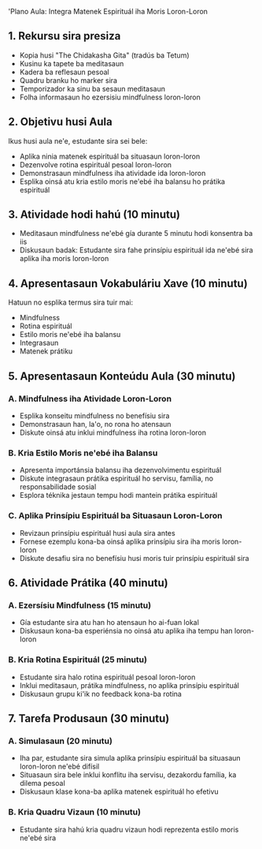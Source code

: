 'Plano Aula: Integra Matenek Espirituál iha Moris Loron-Loron

## 1. Rekursu sira presiza

- Kopia husi "The Chidakasha Gita" (tradús ba Tetum)
- Kusinu ka tapete ba meditasaun
- Kadera ba reflesaun pesoal
- Quadru branku ho marker sira
- Temporizador ka sinu ba sesaun meditasaun
- Folha informasaun ho ezersisiu mindfulness loron-loron

## 2. Objetivu husi Aula

Ikus husi aula ne'e, estudante sira sei bele:
- Aplika ninia matenek espirituál ba situasaun loron-loron
- Dezenvolve rotina espirituál pesoal loron-loron
- Demonstrasaun mindfulness iha atividade ida loron-loron
- Esplika oinsá atu kria estilo moris ne'ebé iha balansu ho prátika espirituál

## 3. Atividade hodi hahú (10 minutu)

- Meditasaun mindfulness ne'ebé gía durante 5 minutu hodi konsentra ba iis
- Diskusaun badak: Estudante sira fahe prinsípiu espirituál ida ne'ebé sira aplika iha moris loron-loron

## 4. Apresentasaun Vokabuláriu Xave (10 minutu)

Hatuun no esplika termus sira tuir mai:
- Mindfulness
- Rotina espirituál
- Estilo moris ne'ebé iha balansu
- Integrasaun
- Matenek prátiku

## 5. Apresentasaun Konteúdu Aula (30 minutu)

### A. Mindfulness iha Atividade Loron-Loron
- Esplika konseitu mindfulness no benefísiu sira
- Demonstrasaun han, la'o, no rona ho atensaun
- Diskute oinsá atu inklui mindfulness iha rotina loron-loron

### B. Kria Estilo Moris ne'ebé iha Balansu
- Apresenta importánsia balansu iha dezenvolvimentu espirituál
- Diskute integrasaun prátika espirituál ho servisu, família, no responsabilidade sosial
- Esplora téknika jestaun tempu hodi mantein prátika espirituál

### C. Aplika Prinsípiu Espirituál ba Situasaun Loron-Loron
- Revizaun prinsípiu espirituál husi aula sira antes
- Fornese ezemplu kona-ba oinsá aplika prinsípiu sira iha moris loron-loron
- Diskute desafiu sira no benefísiu husi moris tuir prinsípiu espirituál sira

## 6. Atividade Prátika (40 minutu)

### A. Ezersísiu Mindfulness (15 minutu)
- Gía estudante sira atu han ho atensaun ho ai-fuan lokal
- Diskusaun kona-ba esperiénsia no oinsá atu aplika iha tempu han loron-loron

### B. Kria Rotina Espirituál (25 minutu)
- Estudante sira halo rotina espirituál pesoal loron-loron
- Inklui meditasaun, prátika mindfulness, no aplika prinsípiu espirituál
- Diskusaun grupu ki'ik no feedback kona-ba rotina

## 7. Tarefa Produsaun (30 minutu)

### A. Simulasaun (20 minutu)
- Iha par, estudante sira simula aplika prinsípiu espirituál ba situasaun loron-loron ne'ebé difísil
- Situasaun sira bele inklui konflitu iha servisu, dezakordu família, ka dilema pesoal
- Diskusaun klase kona-ba aplika matenek espirituál ho efetivu

### B. Kria Quadru Vizaun (10 minutu)
- Estudante sira hahú kria quadru vizaun hodi reprezenta estilo moris ne'ebé sira